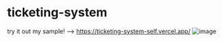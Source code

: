 ﻿# ticketing-system
 try it out my sample! --> https://ticketing-system-self.vercel.app/
![image](https://github.com/user-attachments/assets/923aea59-aeb1-4109-be46-376987298026)

